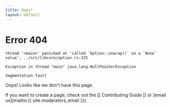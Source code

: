 ```yaml
---
title: Oops!
layout: default
---
```


# Error 404

    thread '<main>' panicked at 'called `Option::unwrap()` on a `None` value', ../src/libcore/option.rs:325

    Exception in thread "main" java.lang.NullPointerException

    Segmentation fault

Oops! Looks like we don't have this page.

If you want to create a page, check out the [[ Contributing Guide ]] or [email us](mailto:{{ site.moderators_email }}).
